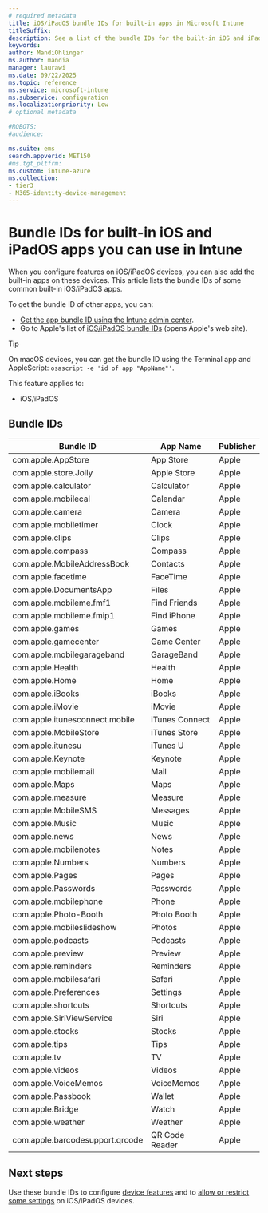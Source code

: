 ```yaml
---
# required metadata
title: iOS/iPadOS bundle IDs for built-in apps in Microsoft Intune
titleSuffix:
description: See a list of the bundle IDs for the built-in iOS and iPadOS apps. Use these bundle IDs to explicitly allow apps in device configuration profiles and policies in Microsoft Intune.
keywords:
author: MandiOhlinger
ms.author: mandia
manager: laurawi
ms.date: 09/22/2025
ms.topic: reference
ms.service: microsoft-intune
ms.subservice: configuration
ms.localizationpriority: Low
# optional metadata

#ROBOTS:
#audience:

ms.suite: ems
search.appverid: MET150
#ms.tgt_pltfrm:
ms.custom: intune-azure
ms.collection:
- tier3
- M365-identity-device-management
---
```


# Bundle IDs for built-in iOS and iPadOS apps you can use in Intune

When you configure features on iOS/iPadOS devices, you can also add the built-in apps on these devices. This article lists the bundle IDs of some common built-in iOS/iPadOS apps.

To get the bundle ID of other apps, you can:

- [Get the app bundle ID using the Intune admin center](../apps/get-app-bundle-id-intune-admin-center.md).
- Go to Apple's list of [iOS/iPadOS bundle IDs](https://support.apple.com/guide/deployment/bundle-ids-for-native-ios-and-ipados-apps-depece748c41/1/web/1.0) (opens Apple's web site).

> [!TIP]
> On macOS devices, you can get the bundle ID using the Terminal app and AppleScript: `osascript -e 'id of app "AppName"'`.

This feature applies to:

- iOS/iPadOS

## Bundle IDs

| Bundle ID                   | App Name     | Publisher |
|-----------------------------|--------------|-----------|
| com.apple.AppStore          | App Store    | Apple     |
| com.apple.store.Jolly       | Apple Store  | Apple     |
| com.apple.calculator        | Calculator   | Apple     |
| com.apple.mobilecal         | Calendar     | Apple     |
| com.apple.camera            | Camera       | Apple     |
| com.apple.mobiletimer       | Clock        | Apple     |
| com.apple.clips             | Clips        | Apple     |
| com.apple.compass           | Compass      | Apple     |
| com.apple.MobileAddressBook | Contacts     | Apple     |
| com.apple.facetime          | FaceTime     | Apple     |
| com.apple.DocumentsApp      | Files        | Apple     |
| com.apple.mobileme.fmf1     | Find Friends | Apple     |
| com.apple.mobileme.fmip1    | Find iPhone  | Apple     |
| com.apple.games             | Games        | Apple     |
| com.apple.gamecenter        | Game Center  | Apple     |
| com.apple.mobilegarageband  | GarageBand   | Apple     |
| com.apple.Health            | Health       | Apple     |
| com.apple.Home              | Home         | Apple     |
| com.apple.iBooks            | iBooks       | Apple     |
| com.apple.iMovie            | iMovie       | Apple     |
| com.apple.itunesconnect.mobile | iTunes Connect | Apple |
| com.apple.MobileStore       | iTunes Store | Apple     |
| com.apple.itunesu           | iTunes U     | Apple     |
| com.apple.Keynote           | Keynote      | Apple     |
| com.apple.mobilemail        | Mail         | Apple     |
| com.apple.Maps              | Maps         | Apple     |
| com.apple.measure           | Measure      | Apple     |
| com.apple.MobileSMS         | Messages     | Apple     |
| com.apple.Music             | Music        | Apple     |
| com.apple.news              | News         | Apple     |
| com.apple.mobilenotes       | Notes        | Apple     |
| com.apple.Numbers           | Numbers      | Apple     |
| com.apple.Pages             | Pages        | Apple     |
| com.apple.Passwords         | Passwords    | Apple     |
| com.apple.mobilephone       | Phone        | Apple     |
| com.apple.Photo-Booth       | Photo Booth  | Apple     |
| com.apple.mobileslideshow   | Photos       | Apple     |
| com.apple.podcasts          | Podcasts     | Apple     |
| com.apple.preview           | Preview      | Apple     |
| com.apple.reminders         | Reminders    | Apple     |
| com.apple.mobilesafari      | Safari       | Apple     |
| com.apple.Preferences       | Settings     | Apple     |
| com.apple.shortcuts         | Shortcuts    | Apple     |
| com.apple.SiriViewService   | Siri         | Apple     |
| com.apple.stocks            | Stocks       | Apple     |
| com.apple.tips              | Tips         | Apple     |
| com.apple.tv                | TV           | Apple     |
| com.apple.videos            | Videos       | Apple     |
| com.apple.VoiceMemos        | VoiceMemos   | Apple     |
| com.apple.Passbook          | Wallet       | Apple     |
| com.apple.Bridge            | Watch        | Apple     |
| com.apple.weather           | Weather      | Apple     |
| com.apple.barcodesupport.qrcode| QR Code Reader | Apple |


## Next steps

Use these bundle IDs to configure [device features](ios-device-features-settings.md) and to [allow or restrict some settings](device-restrictions-ios.md) on iOS/iPadOS devices.
